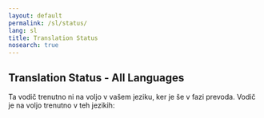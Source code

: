 ```yaml
---
layout: default
permalink: /sl/status/
lang: sl
title: Translation Status
nosearch: true
---
```


## Translation Status - All Languages

Ta vodič trenutno ni na voljo v vašem jeziku, ker je še v fazi prevoda. Vodič je na voljo trenutno v teh jezikih: 
